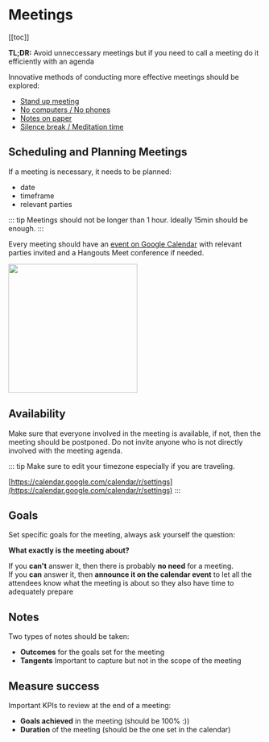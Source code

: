 # Meetings

[[toc]]

**TL;DR:** Avoid unneccessary meetings but if you need to call a meeting do it efficiently with an agenda

Innovative methods of conducting more effective meetings should be explored:

- [Stand up meeting](https://en.wikipedia.org/wiki/Stand-up_meeting)
- [No computers / No phones](https://timemanagementninja.com/2011/09/5-reasons-to-ban-technology-in-your-meeting/)
- [Notes on paper](https://www.quickanddirtytips.com/productivity/meetings/how-to-take-notes-in-meetings)
- [Silence break / Meditation time](https://happymanifesto.com/2014/05/21/start-your-meetings-with-meditation/)

## Scheduling and Planning Meetings

If a meeting is necessary, it needs to be planned:
- date
- timeframe
- relevant parties 

::: tip
Meetings should not be longer than 1 hour. Ideally 15min should be enough.
:::

Every meeting should have an [event on Google Calendar](https://calendar.google.com/calendar/r/eventedit) with relevant parties invited and a Hangouts Meet conference if needed.

<img src="/meeting.png" width="256px">

## Availability

Make sure that everyone involved in the meeting is available, if not, then the meeting should be postponed. Do not invite anyone who is not directly involved with the meeting agenda.

::: tip
Make sure to edit your timezone especially if you are traveling.

[https://calendar.google.com/calendar/r/settings](https://calendar.google.com/calendar/r/settings)
:::

## Goals

Set specific goals for the meeting, always ask yourself the question:

**What exactly is the meeting about?**

If you **can't** answer it, then there is probably **no need** for a meeting.\
If you **can** answer it, then **announce it on the calendar event** to let all the attendees know what the meeting is about so they also have time to adequately prepare

## Notes

Two types of notes should be taken:
- **Outcomes** for the goals set for the meeting
- **Tangents** Important to capture but not in the scope of the meeting

## Measure success

Important KPIs to review at the end of a meeting:

- **Goals achieved** in the meeting (should be 100% :))
- **Duration** of the meeting (should be the one set in the calendar)

